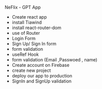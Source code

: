 NeFlix - GPT App

- Create react app
- install Tiawind
- install react-router-dom
- use of Router
- Login Form
- Sign Up/ Sign In form
- form validation
- useRef Hook
- form validation (Email ,Passwoed , name)
- Create account on Firebase
- create new project
- deploy our app to production
- SignIn and SignUp validation

